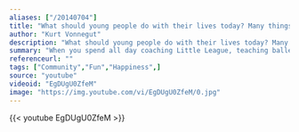 ```yaml
---
aliases: ["/20140704"]
title: "What should young people do with their lives today? Many things, obviously. But the most daring thing is to create stable communities in which the terrible disease of loneliness can be cured."
author: "Kurt Vonnegut"
description: "What should young people do with their lives today? Many things, obviously. But the most daring thing is to create stable communities in which the terrible disease of loneliness can be cured. - Kurt Vonnegut quotes from GetInspired365.com"
summary: "When you spend all day coaching Little League, teaching ballet, feeding the hungry, building bike trails, or planting the community garden only to hear people turn around and diss your hometown, you're bound to get a little annoyed. But when the people who work like mad behind the scenes to make Camden, N.J., a great place to live got tired of reading and hearing negative things about their city all the time, they didn't get angry. They just decided to make a little music."
referenceurl: ""
tags: ["Community","Fun","Happiness",]
source: "youtube"
videoid: "EgDUgU0ZfeM"
image: "https://img.youtube.com/vi/EgDUgU0ZfeM/0.jpg"
---
```


{{< youtube EgDUgU0ZfeM >}}
